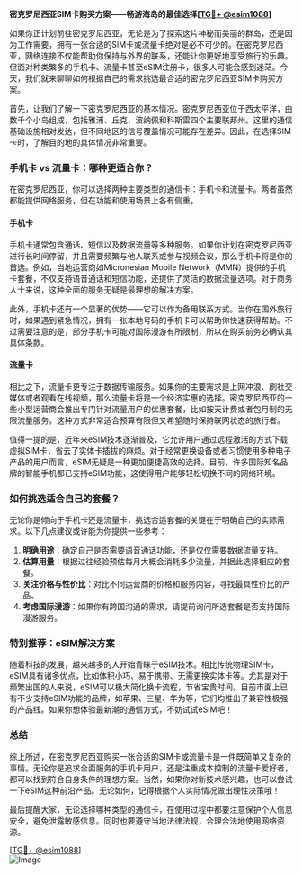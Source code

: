 **密克罗尼西亚SIM卡购买方案——畅游海岛的最佳选择[[TG💪+ @esim1088](https://t.me/s/esim1088)]**

如果你正计划前往密克罗尼西亚，无论是为了探索这片神秘而美丽的群岛，还是因为工作需要，拥有一张合适的SIM卡或流量卡绝对是必不可少的。在密克罗尼西亚，网络连接不仅能帮助你保持与外界的联系，还能让你更好地享受旅行的乐趣。但面对种类繁多的手机卡、流量卡甚至eSIM注册卡，很多人可能会感到迷茫。今天，我们就来聊聊如何根据自己的需求挑选最合适的密克罗尼西亚SIM卡购买方案。

首先，让我们了解一下密克罗尼西亚的基本情况。密克罗尼西亚位于西太平洋，由数千个小岛组成，包括雅浦、丘克、波纳佩和科斯雷四个主要联邦州。这里的通信基础设施相对发达，但不同地区的信号覆盖情况可能存在差异。因此，在选择SIM卡时，了解目的地的具体情况非常重要。

### **手机卡 vs 流量卡：哪种更适合你？**

在密克罗尼西亚，你可以选择两种主要类型的通信卡：手机卡和流量卡。两者虽然都能提供网络服务，但在功能和使用场景上各有侧重。

#### **手机卡**
手机卡通常包含通话、短信以及数据流量等多种服务。如果你计划在密克罗尼西亚进行长时间停留，并且需要频繁与他人联系或参与视频会议，那么手机卡将是你的首选。例如，当地运营商如Micronesian Mobile Network（MMN）提供的手机卡套餐，不仅支持语音通话和短信功能，还提供了灵活的数据流量选项。对于商务人士来说，这种全面的服务无疑是最理想的解决方案。

此外，手机卡还有一个显著的优势——它可以作为备用联系方式。当你在国外旅行时，如果遇到紧急情况，拥有一张本地号码的手机卡可以帮助你快速获得帮助。不过需要注意的是，部分手机卡可能对国际漫游有所限制，所以在购买前务必确认其具体条款。

#### **流量卡**
相比之下，流量卡更专注于数据传输服务。如果你的主要需求是上网冲浪、刷社交媒体或者观看在线视频，那么流量卡将是一个经济实惠的选择。密克罗尼西亚的一些小型运营商会推出专门针对流量用户的优惠套餐，比如按天计费或者包月制的无限流量服务。这种方式非常适合预算有限但又希望随时保持联网状态的旅行者。

值得一提的是，近年来eSIM技术逐渐普及，它允许用户通过远程激活的方式下载虚拟SIM卡，省去了实体卡插拔的麻烦。对于经常更换设备或者习惯使用多种电子产品的用户而言，eSIM无疑是一种更加便捷高效的选择。目前，许多国际知名品牌的智能手机都已支持eSIM功能，这使得用户能够轻松切换不同的网络环境。

### **如何挑选适合自己的套餐？**

无论你是倾向于手机卡还是流量卡，挑选合适套餐的关键在于明确自己的实际需求。以下几点建议或许能为你提供一些参考：

1. **明确用途**：确定自己是否需要语音通话功能，还是仅仅需要数据流量支持。
2. **估算用量**：根据过往经验预估每月大概会消耗多少流量，并据此选择相应的套餐。
3. **关注价格与性价比**：对比不同运营商的价格和服务内容，寻找最具性价比的产品。
4. **考虑国际漫游**：如果你有跨国沟通的需求，请提前询问所选套餐是否支持国际漫游服务。

### **特别推荐：eSIM解决方案**

随着科技的发展，越来越多的人开始青睐于eSIM技术。相比传统物理SIM卡，eSIM具有诸多优点，比如体积小巧、易于携带、无需更换实体卡等。尤其是对于频繁出国的人来说，eSIM可以极大简化换卡流程，节省宝贵时间。目前市面上已有不少支持eSIM功能的品牌，如苹果、三星、华为等，它们均推出了兼容性极强的产品线。如果你想体验最新潮的通信方式，不妨试试eSIM吧！

### **总结**

综上所述，在密克罗尼西亚购买一张合适的SIM卡或流量卡是一件既简单又复杂的事情。无论你是追求全面服务的手机卡用户，还是注重成本控制的流量卡爱好者，都可以找到符合自身条件的理想方案。当然，如果你对新技术感兴趣，也可以尝试一下eSIM这种前沿产品。无论如何，记得根据个人实际情况做出理性决策哦！

最后提醒大家，无论选择哪种类型的通信卡，在使用过程中都要注意保护个人信息安全，避免泄露敏感信息。同时也要遵守当地法律法规，合理合法地使用网络资源。

[[TG💪+ @esim1088](https://t.me/s/esim1088)]  
![Image](https://i.postimg.cc/4NQfJmqS/Snipaste-2025-05-13-00-14-12.png)